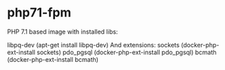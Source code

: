 # php71-fpm
PHP 7.1 based image with installed libs:

libpq-dev (apt-get install libpq-dev)
And extensions:
sockets (docker-php-ext-install sockets)
pdo_pgsql (docker-php-ext-install pdo_pgsql)
bcmath (docker-php-ext-install bcmath)